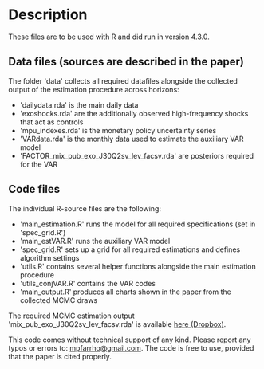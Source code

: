 # Description
These files are to be used with R and did run in version 4.3.0. 

## Data files (sources are described in the paper)
The folder 'data' collects all required datafiles alongside the collected output of the estimation procedure across horizons:

- 'dailydata.rda' is the main daily data
- 'exoshocks.rda' are the additionally observed high-frequency shocks that act as controls
- 'mpu_indexes.rda' is the monetary policy uncertainty series
- 'VARdata.rda' is the monthly data used to estimate the auxiliary VAR model
- 'FACTOR_mix_pub_exo_J30Q2sv_lev_facsv.rda' are posteriors required for the VAR

## Code files
The individual R-source files are the following:

- 'main_estimation.R' runs the model for all required specifications (set in 'spec_grid.R')
- 'main_estVAR.R' runs the auxiliary VAR model
- 'spec_grid.R' sets up a grid for all required estimations and defines algorithm settings
- 'utils.R' contains several helper functions alongside the main estimation procedure
- 'utils_conjVAR.R' contains the VAR codes
- 'main_output.R' produces all charts shown in the paper from the collected MCMC draws

The required MCMC estimation output 'mix_pub_exo_J30Q2sv_lev_facsv.rda' is available [here (Dropbox)](https://www.dropbox.com/scl/fi/bvmris93grldxn8y3tihx/mix_pub_exo_J30Q2sv_lev_facsv.rda?rlkey=bnwaqyq0vh9dlj1va05yo2qix&dl=0).

This code comes without technical support of any kind. Please report any typos or errors to: mpfarrho@gmail.com. The code is free to use, provided that the paper is cited properly.
